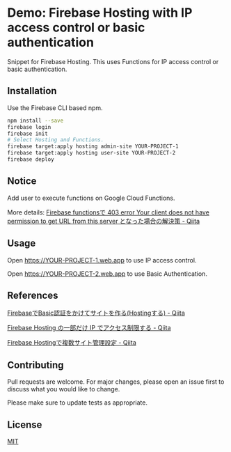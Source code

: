 # Demo: Firebase Hosting with IP access control or basic authentication

Snippet for Firebase Hosting. This uses Functions for IP access control or basic authentication.

## Installation

Use the Firebase CLI based npm.

```bash
npm install --save
firebase login
firebase init
# Select Hosting and Functions.
firebase target:apply hosting admin-site YOUR-PROJECT-1
firebase target:apply hosting user-site YOUR-PROJECT-2
firebase deploy
```

## Notice
Add user to execute functions on Google Cloud Functions.

More details:
[Firebase functionsで 403 error Your client does not have permission to get URL from this server となった場合の解決策 - Qiita](https://qiita.com/toshiaki_takase/items/ce65cd5582a80917b52f)

## Usage
Open https://YOUR-PROJECT-1.web.app to use IP access control.

Open https://YOUR-PROJECT-2.web.app to use Basic Authentication.

## References
[FirebaseでBasic認証をかけてサイトを作る(Hostingする) - Qiita](https://qiita.com/567000/items/65f55eda8d7c6df09138)

[Firebase Hosting の一部だけ IP でアクセス制限する - Qiita](https://qiita.com/akagire/items/d1938c9246c074e7a9bd)

[Firebase Hostingで複数サイト管理設定 - Qiita](https://qiita.com/zaburo/items/f0fc863d1eb24cfe5cca)

## Contributing
Pull requests are welcome. For major changes, please open an issue first to discuss what you would like to change.

Please make sure to update tests as appropriate.

## License
[MIT](https://choosealicense.com/licenses/mit/)